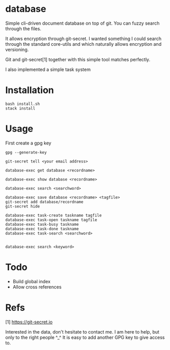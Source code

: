# database

Simple cli-driven document database on top of git. You can fuzzy search through the files.  

It allows encryption through git-secret. I wanted something I could search through the standard core-utils and which naturally allows encryption and versioning. 

Git and git-secret[1] together with this simple tool matches perfectly.  

I also implemented a simple task system

# Installation 

    bash install.sh
    stack install 

# Usage 

First create a gpg key 

    gpg --generate-key

    git-secret tell <your email address>

    database-exec get database <recordname>

    database-exec show database <recordname>

    database-exec search <searchword>
    
    database-exec save database <recordname> <tagfile>
    git-secret add database/recordname
    git-secret hide 
  
    database-exec task-create taskname tagfile 
    database-exec task-open taskname tagfile 
    database-exec task-busy taskname 
    database-exec task-done taskname 
    database-exec task-search <searchword>


    database-exec search <keyword>

# Todo 

* Build global index
* Allow cross references

# Refs

[1] https://git-secret.io

Interested in the data, don't hesitate to contact me. I am here to help, but only to the right people ^_^ It is easy to add another GPG key to give access to.
